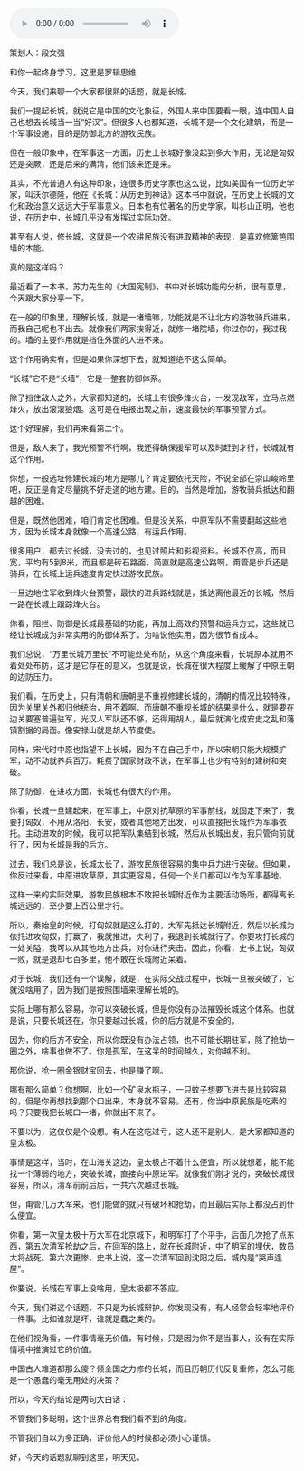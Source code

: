 <audio src="http://igetoss.cdn.igetget.com/mp3/201801/14/201801142111169511819787.mp3" controls="controls">您的浏览器不支持 audio 标签。</audio><p>策划人：段文强</p><p>和你一起终身学习，这里是罗辑思维</p><p>今天，我们来聊一个大家都很熟的话题，就是长城。</p><p>我们一提起长城，就说它是中国的文化象征，外国人来中国要看一眼，连中国人自己也想去长城当一当“好汉”。但很多人也都知道，长城不是一个文化建筑，而是一个军事设施，目的是防御北方的游牧民族。</p><p>但在一般印象中，在军事这一方面，历史上长城好像没起到多大作用，无论是匈奴还是突厥，还是后来的满清，他们该来还是来。</p><p>其实，不光普通人有这种印象，连很多历史学家也这么说，比如美国有一位历史学家，叫沃尔德隆，他在《长城：从历史到神话》这本书中就说，在历史上长城的文化和政治意义远远大于军事意义。日本也有位著名的历史学家，叫杉山正明，他也说，在历史中，长城几乎没有发挥过实际功效。</p><p>甚至有人说，修长城，这就是一个农耕民族没有进取精神的表现，是喜欢修篱笆围墙的本能。</p><p>真的是这样吗？</p><p>最近看了一本书，苏力先生的《大国宪制》，书中对长城功能的分析，很有意思，今天跟大家分享一下。</p><p>在一般的印象里，理解长城，就是一堵墙嘛，功能就是不让北方的游牧骑兵进来，而我自己呢也不出去。就像我们两家挨得近，就修一堵院墙，你过你的，我过我的。墙的主要作用就是挡住外面的人进不来。</p><p>这个作用确实有，但是如果你深想下去，就知道绝不这么简单。</p><p>“长城”它不是“长墙”，它是一整套防御体系。</p><p>除了挡住敌人之外，大家都知道的，长城上有很多烽火台，一发现敌军，立马点燃烽火，放出滚滚狼烟。这可是在电报出现之前，速度最快的军事预警方式。</p><p>这个好理解，我们再来看第二个。</p><p>但是，敌人来了，我光预警不行啊，我还得确保援军可以及时赶到才行，长城就有这个作用。</p><p>你想，一般选址修建长城的地方是哪儿？肯定要依托天险，不说全部在崇山峻岭里吧，反正是肯定尽量挑不好走道的地方建。目的，当然是增加，游牧骑兵抵达和翻越的困难。</p><p>但是，既然他困难，咱们肯定也困难。但是没关系，中原军队不需要翻越这些地方，因为长城本身就像一个高速公路，有运兵作用。</p><p>很多用户，都去过长城，没去过的，也见过照片和影视资料。长城不仅高，而且宽，平均有5到8米，而且都是砖石路面，简直就是高速公路啊，甭管是步兵还是骑兵，在长城上运兵速度肯定快过游牧民族。</p><p>一旦边地住军收到烽火台预警，最快的进兵路线就是，抵达离他最近的长城，然后一路在长城上跟踪烽火台。</p><p>你看，阻拦、防御是长城最基础的功能，再加上高效的预警和运兵方式，这些就已经让长城成为非常实用的防御体系了。为啥说他实用，因为很节省成本。</p><p>我们总说，“万里长城万里长”不可能处处布防，从这个角度来看，长城原本就用不着处处布防，这才是它存在的意义，也就是说，长城在很大程度上缓解了中原王朝的边防压力。</p><p>我们看，在历史上，只有清朝和唐朝是不重视修建长城的，清朝的情况比较特殊，因为关里关外都归他统治，用不着啊。而唐朝不重视长城的结果是什么，就是要在边关要塞普遍驻军，光汉人军队还不够，还得用胡人，最后就演化成安史之乱和藩镇割据的局面。像安禄山就是胡人节度使。</p><p>同样，宋代时中原也指望不上长城，因为不在自己手中，所以宋朝只能大规模扩军，动不动就养兵百万。耗费了国家财政不说，在军事上也少有特别的建树和突破。</p><p>除了防御，在进攻方面，长城也有很大的作用。</p><p>你看，长城一旦建起来，在军事上，中原对抗草原的军事前线，就固定下来了，我要打匈奴，不用从洛阳、长安，或者其他地方出发，可以直接把长城作为军事依托。主动进攻的时候，我可以把军队集结到长城，然后从长城出发，我只管向前就行了，因为长城是我的后方。</p><p>过去，我们总是说，长城太长了，游牧民族很容易的集中兵力进行突破。但如果，你反过来看，中原进攻草原，其实更容易，任何一个关口都可以作为军事基地。</p><p>这样一来的实际效果，游牧民族根本不敢把长城附近作为主要活动场所，都得离长城远远的，至少要上百公里才行。</p><p>所以，秦始皇的时候，打匈奴就是这么打的，大军先抵达长城附近，然后以长城为依托进攻匈奴，打赢了，我就推进，失利了，我退到长城就行了。你要攻打长城的一处关隘，我可以从其他地方出兵，对你进行夹击。因此，你看，史书上说，匈奴一败，就是退却七百多里，他不敢在长城附近呆着。</p><p>对于长城，我们还有一个误解，就是，在实际交战过程中，长城一旦被突破了，它就没啥用了，因为我们是按照围墙来理解长城的。</p><p>实际上哪有那么容易，你可以突破长城，但是你没有办法摧毁长城这个体系。也就是说，只要长城还在，你只要越过长城，你的后方就是不安全的。</p><p>因为，你的后方不安全，所以你既没有办法占领，也不可能长期驻军，除了抢劫一圈之外，啥事也做不了。你是孤军，在这呆的时间越久，对你越不利。</p><p>那你说，抢一圈金银财宝回去，也是赚了啊。</p><p>哪有那么简单？你想啊，比如一个矿泉水瓶子，一只蚊子想要飞进去是比较容易的，但是你再想找到那个口出来，本身就不容易。还有，你当中原民族是吃素的吗？只要我把长城口一堵，你就出不来了。</p><p>不要以为，这仅仅是个设想。有人在这吃过亏，这人还不是别人，是大家都知道的皇太极。</p><p>事情是这样，当时，在山海关这边，皇太极占不着什么便宜，所以就想着，能不能找一个薄弱的地方，突破长城，直接向中原进军。就像我们刚才说的，突破长城很容易，所以，清军前前后后，一共六次越过长城。</p><p>但，甭管几万大军来，他们能做的就只有破坏和抢劫，而且最后实际上都没占到什么便宜。</p><p>你看，第一次皇太极十万大军在北京城下，和明军打了个平手，后面几次抢了点东西，第五次清军抢劫之后，在回军的路上，就在长城附近，中了明军的埋伏，数员大将战死。第六次更惨，史书上说，这一次清军回到沈阳之后，城内是“哭声连屋”。</p><p>你要说，长城在军事上没啥用，皇太极都不答应。</p><p>今天，我们讲这个话题，不只是为长城辩护。你发现没有，有人经常会轻率地评价一件事。比如谁就是坏，谁就是蠢之类的。</p><p>在他们视角看，一件事情毫无价值，有时候，只是因为你不是当事人，没有在实际情境中推演过它的价值。</p><p>中国古人难道都那么傻？倾全国之力修的长城，而且历朝历代反复重修，怎么可能是一个愚蠢的毫无用处的决策？</p><p>所以，今天的结论是两句大白话：</p><p>不管我们多聪明，这个世界总有我们看不到的角度。</p><p>不管我们自以为多正确，评价他人的时候都必须小心谨慎。</p><p>好，今天的话题就聊到这里，明天见。</p>